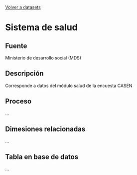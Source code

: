 [Volver a datasets](../datasets.md)

# Sistema de salud

## Fuente

Ministerio de desarrollo social (MDS)

## Descripción

Corresponde a datos del módulo salud de la encuesta CASEN

## Proceso
...

## Dimesiones relacionadas
...

## Tabla en base de datos
...


